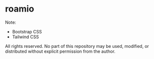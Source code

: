 # roamio


Note:
- Bootstrap CSS 
- Tailwind CSS


All rights reserved. No part of this repository may be used, modified, or distributed without explicit permission from the author.
